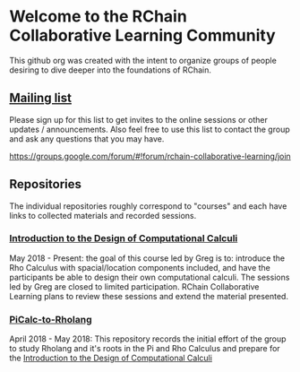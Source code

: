 # Welcome to the RChain Collaborative Learning Community
This github org was created with the intent to organize
groups of people desiring to dive deeper into the foundations of RChain.

## [Mailing list](https://groups.google.com/forum/#!forum/rchain-collaborative-learning/join)
Please sign up for this list to get invites to the online sessions or other updates / announcements. Also feel free to use this list to contact the group and ask any questions that you may have.

https://groups.google.com/forum/#!forum/rchain-collaborative-learning/join

## Repositories
The individual repositories roughly correspond to "courses" and each have links to collected materials and recorded sessions.

### [Introduction to the Design of Computational Calculi](https://github.com/RChain-Collaborative-Learning/Introduction-to-the-Design-of-Computational-Calculi)
May 2018 - Present: the goal of this course led by Greg is to: introduce the Rho Calculus with spacial/location components included, and have the participants be able to design their own computational calculi. The sessions led by Greg are closed to limited participation. RChain Collaborative Learning plans to review these sessions and extend the material presented.

### [PiCalc-to-Rholang](https://github.com/RChain-Collaborative-Learning/PiCalc-to-Rholang)
April 2018 - May 2018: This repository records the initial effort of the group to study Rholang and it's roots in the Pi and Rho Calculus and prepare for the [Introduction to the Design of Computational Calculi](https://github.com/RChain-Collaborative-Learning/Introduction-to-the-Design-of-Computational-Calculi)
